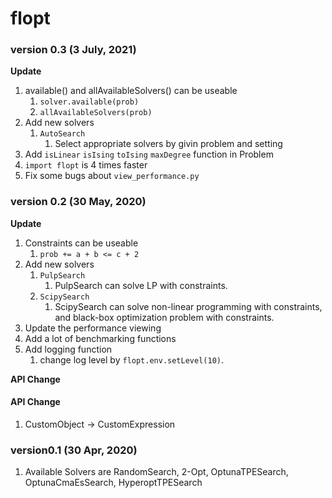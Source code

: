 # flopt



### version 0.3 (3 July, 2021)

**Update**

1. available() and allAvailableSolvers() can be useable
   1. `solver.available(prob)`
   2. `allAvailableSolvers(prob)`
2. Add new solvers
   1. `AutoSearch`
      1. Select appropriate solvers by givin problem and setting
3. Add `isLinear` `isIsing` `toIsing` `maxDegree` function in Problem
4. `import flopt` is 4 times faster
5. Fix some bugs about `view_performance.py`




### version 0.2 (30 May, 2020)

**Update**

1. Constraints can be useable
   1. `prob += a + b <= c + 2`
2. Add new solvers
   1. `PulpSearch`
      1. PulpSearch can solve LP with constraints.
   2. `ScipySearch`
      1. ScipySearch can solve non-linear programming with constraints, and black-box optimization problem with constraints.
3. Update the performance viewing
4. Add a lot of benchmarking functions
5. Add logging function
   1. change log level by `flopt.env.setLevel(10)`.

**API Change**

#### API Change

1. CustomObject → CustomExpression



### version0.1 (30 Apr, 2020)

1. Available Solvers are RandomSearch, 2-Opt, OptunaTPESearch, OptunaCmaEsSearch, HyperoptTPESearch

